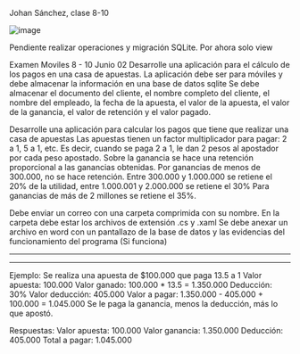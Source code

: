 Johan Sánchez, clase 8-10

![image](https://user-images.githubusercontent.com/40399697/171968817-d5f06992-835b-4a28-84f4-6b6a66ad7fd2.png)


Pendiente realizar operaciones y migración SQLite. Por ahora solo view

Examen Moviles 8 - 10
Junio 02
Desarrolle una aplicación para el cálculo de los pagos en una casa de apuestas.
La aplicación debe ser para móviles y debe almacenar la información en una base de datos sqlite
Se debe almacenar el documento del cliente, el nombre completo del cliente, el nombre del empleado,
la fecha de la apuesta, el valor de la apuesta, el valor de la ganancia, el valor de retención y 
el valor pagado.

Desarrolle una aplicación para calcular los pagos que tiene que realizar una casa de apuestas 
Las apuestas tienen un factor multiplicador para pagar: 2 a 1, 5 a 1, etc. Es decir, cuando se paga 2 a 1, 
le dan 2 pesos al apostador por cada peso apostado.
Sobre la ganancia se hace una retención proporcional a las ganancias obtenidas.
Por ganancias de menos de 300.000, no se hace retención.
Entre 300.000 y 1.000.000 se retiene el 20% de la utilidad,
entre 1.000.001 y 2.000.000 se retiene el 30%
Para ganancias de más de 2 millones se retiene el 35%.

Debe enviar un correo con una carpeta comprimida con su nombre. En la carpeta debe estar los archivos
de extensión .cs y .xaml
Se debe anexar un archivo en word con un pantallazo de la base de datos y las evidencias del funcionamiento
del programa (Si funciona)

****************************************************************************************
****************************************************************************************

Ejemplo: Se realiza una apuesta de $100.000 que paga 13.5 a 1
Valor apuesta: 100.000
Valor ganado: 100.000 * 13.5 = 1.350.000
Deducción: 30%
Valor deducción: 405.000
Valor a pagar: 1.350.000 - 405.000 + 100.000 = 1.045.000 
Se le paga la ganancia, menos la deducción, más lo que apostó.

Respuestas:
Valor apuesta: 100.000
Valor ganancia: 1.350.000
Deducción: 	  405.000
Total a pagar: 	1.045.000

